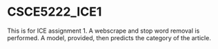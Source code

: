 # CSCE5222_ICE1
This is for ICE assignment 1. A webscrape and stop word removal is performed. A model, provided, then predicts the category of the article. 
